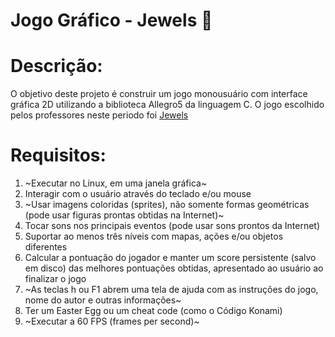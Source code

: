 # Jogo Gráfico - Jewels 💎 

# Descrição:
  
  O objetivo deste projeto é construir um jogo monousuário com interface gráfica 2D utilizando a biblioteca Allegro5 da linguagem C. O jogo escolhido pelos professores neste periodo foi [Jewels](https://www.roundgames.net/match-3-games/microsoft-jewel/)
  
# Requisitos:
  1. ~Executar no Linux, em uma janela gráfica~
  2. Interagir com o usuário através do teclado e/ou mouse
  3.  ~Usar imagens coloridas (sprites), não somente formas geométricas (pode usar figuras prontas obtidas na Internet)~
  4.  Tocar sons nos principais eventos (pode usar sons prontos da Internet)
  5.  Suportar ao menos três níveis com mapas, ações e/ou objetos diferentes
  6.  Calcular a pontuação do jogador e manter um score persistente (salvo em disco) das melhores pontuações obtidas, apresentado ao usuário ao finalizar o jogo
  7.  ~As teclas h ou F1 abrem uma tela de ajuda com as instruções do jogo, nome do autor e outras informações~
  8.  Ter um Easter Egg ou um cheat code (como o Código Konami)
  9.  ~Executar a 60 FPS (frames per second)~

